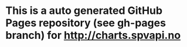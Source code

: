 # This is a auto generated GitHub Pages repository (see gh-pages branch) for http://charts.spvapi.no
